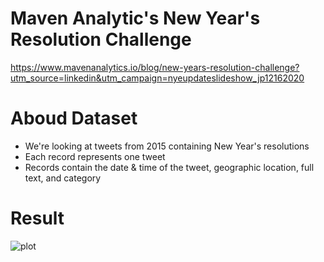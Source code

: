 # Maven Analytic's New Year's Resolution Challenge
https://www.mavenanalytics.io/blog/new-years-resolution-challenge?utm_source=linkedin&utm_campaign=nyeupdateslideshow_jp12162020

# Aboud Dataset
* We're looking at tweets from 2015 containing New Year's resolutions
* Each record represents one tweet
* Records contain the date & time of the tweet, geographic location, full text, and category

# Result
![plot](/images/Capture.PNG)

